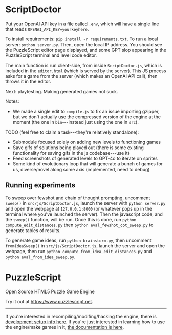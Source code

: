 ScriptDoctor
============

Put your OpenAI API key in a file called `.env`, which will have a single line that reads `OPENAI_API_KEY=yourkeyhere`.

To install requirements: `pip install -r requirements.txt`. To run a local server: `python server.py`. Then, open the local IP address. You should see the PuzzleScript editor page displayed, and some GPT slop appearing in the PuzzleScript terminal and level code editor. 

The main function is run client-side, from inside `ScriptDoctor.js`, which is included in the `editor.html` (which is served by the server). This JS process asks for a game from the server (which makes an OpenAI API call), then throws it in the editor.

Next: playtesting. Making generated games not suck.

Notes:
- We made a single edit to `compile.js` to fix an issue importing gzipper, but we don't actually use the compressed version of the engine at the moment (the one in `bin`---instead just using the one in `src`).

TODO (feel free to claim a task---they're relatively standalone):
- Submodule focused solely on adding new levels to functioning games
- Save gifs of solutions being played out (there is some existing functionality for saving gifs in the js codebase---use it)
- Feed screenshots of generated levels to GPT-4o to iterate on sprites
- Some kind of evolutionary loop that will generate a bunch of games for us, diverse/novel along some axis (implemented, need to debug)

## Running experiments

To sweep over fewshot and chain of thought prompting, uncomment `sweep()` in `src/js/ScriptDoctor.js`, launch the server with `python server.py` and open the webpage at `127.0.0.1:8000` (or whatever pops up in the terminal where you've launched the server). Then the javascript code, and the `sweep()` function, will be run. Once this is done, run `python compute_edit_distances.py` then `python eval_fewshot_cot_sweep.py` to generate tables of results.

To generate game ideas, run `python brainstorm.py`, then uncomment `fromIdeaSweep()` in `src/js/ScriptDoctor.js`, launch the server and open the webpage, then run `python compute_from_idea_edit_distances.py` and `python eval_from_idea_sweep.py`.

PuzzleScript
============

Open Source HTML5 Puzzle Game Engine

Try it out at https://www.puzzlescript.net.

-----

If you're interested in recompiling/modifing/hacking the engine, there is [development setup info here](DEVELOPMENT.md).  If you're just interested in learning how to use the engine/make games in it, [the documentation is here](https://www.puzzlescript.net/Documentation/documentation.html).

